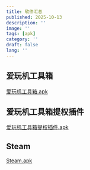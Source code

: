 ```yaml
---
title: 软件汇总
published: 2025-10-13
description: ''
image: ''
tags: [apk]
category: ''
draft: false 
lang: ''
---
```

## 爱玩机工具箱
[爱玩机工具箱.apk](https://r2.031312.xyz/%E7%88%B1%E7%8E%A9%E6%9C%BA%E5%B7%A5%E5%85%B7%E7%AE%B1-com.byyoung.setting-S-22.0.9.8.apk)
## 爱玩机工具箱提权插件
[爱玩机工具箱提权插件.apk](https://r2.031312.xyz/%E7%88%B1%E7%8E%A9%E6%9C%BA-%E6%8F%90%E6%9D%83%E6%8F%92%E4%BB%B6-com.byyoung.extract-2.8.apk)
## Steam
[Steam.apk](https://r2.031312.xyz/Steam-com.valvesoftware.android.steam.community-3.10.5.apk)